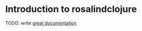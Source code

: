 # Introduction to rosalindclojure

TODO: write [great documentation](http://jacobian.org/writing/what-to-write/)

